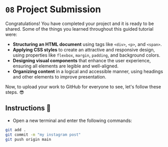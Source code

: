 # `08` Project Submission

Congratulations! You have completed your project and it is ready to be shared. Some of the things you learned throughout this guided tutorial were:

- **Structuring an HTML document** using tags like `<div>`, `<p>`, and `<span>`.
- **Applying CSS styles** to create an attractive and responsive design, using properties like `flexbox`, `margin`, `padding`, and background colors.
- **Designing visual components** that enhance the user experience, ensuring all elements are legible and well-aligned.
- **Organizing content** in a logical and accessible manner, using headings and other elements to improve presentation.

Now, to upload your work to GitHub for everyone to see, let's follow these steps. 😎

## Instructions 📝

- Open a new terminal and enter the following commands:

```bash
git add .
git commit -m "my instagram post"
git push origin main
```